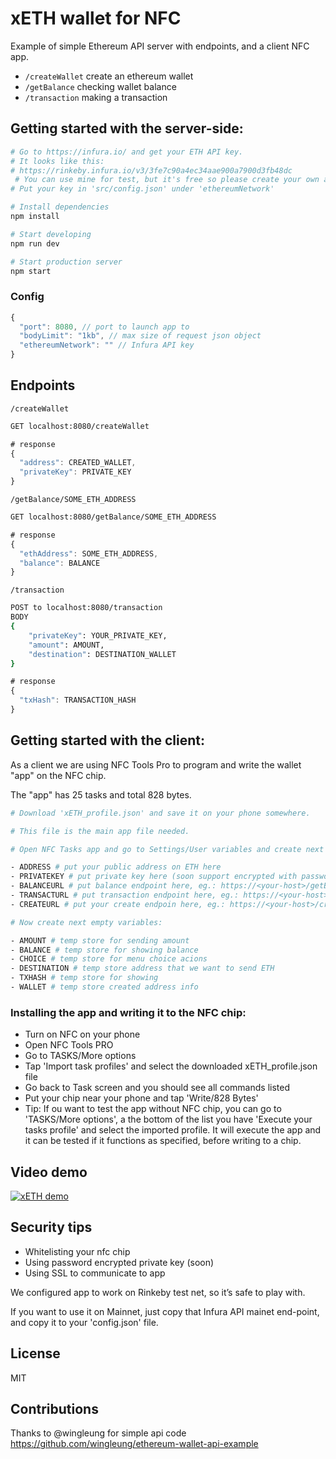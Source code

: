 # xETH wallet for NFC

Example of simple Ethereum API server with endpoints, and a client NFC app.

* `/createWallet` create an ethereum wallet
* `/getBalance` checking wallet balance
* `/transaction` making a transaction

## Getting started with the server-side:

```sh
# Go to https://infura.io/ and get your ETH API key.
# It looks like this: 
# https://rinkeby.infura.io/v3/3fe7c90a4ec34aae900a7900d3fb48dc
 # You can use mine for test, but it's free so please create your own at https://infura.io/
# Put your key in 'src/config.json' under 'ethereumNetwork'
```

```sh
# Install dependencies
npm install
```

```sh
# Start developing
npm run dev
```

```sh
# Start production server
npm start
```

### Config

```js
{
  "port": 8080, // port to launch app to
  "bodyLimit": "1kb", // max size of request json object
  "ethereumNetwork": "" // Infura API key
}
```

## Endpoints

`/createWallet`

```sh
GET localhost:8080/createWallet
```

```js
# response
{
  "address": CREATED_WALLET,
  "privateKey": PRIVATE_KEY
}
```

`/getBalance/SOME_ETH_ADDRESS`

```sh
GET localhost:8080/getBalance/SOME_ETH_ADDRESS
```

```js
# response
{
  "ethAddress": SOME_ETH_ADDRESS,
  "balance": BALANCE
}
```

`/transaction`

```sh
POST to localhost:8080/transaction
BODY
{
	"privateKey": YOUR_PRIVATE_KEY,
	"amount": AMOUNT,
	"destination": DESTINATION_WALLET
}
```

```js
# response
{
  "txHash": TRANSACTION_HASH
}
```
## Getting started with the client:

As a client we are using NFC Tools Pro to program and write the wallet "app" on the NFC chip.

The "app" has 25 tasks and total 828 bytes.

```sh
# Download 'xETH_profile.json' and save it on your phone somewhere.

# This file is the main app file needed.
```

```sh
# Open NFC Tasks app and go to Settings/User variables and create next important five variables and fill in with your details:

- ADDRESS # put your public address on ETH here
- PRIVATEKEY # put private key here (soon support encrypted with password)
- BALANCEURL # put balance endpoint here, eg.: https://<your-host>/getBalance/<your-eth-public-address>
- TRANSACTURL # put transaction endpoint here, eg.: https://<your-host>/transaction
- CREATEURL # put your create endpoin here, eg.: https://<your-host>/createWallet

# Now create next empty variables:

- AMOUNT # temp store for sending amount
- BALANCE # temp store for showing balance
- CHOICE # temp store for menu choice acions
- DESTINATION # temp store address that we want to send ETH
- TXHASH # temp store for showing 
- WALLET # temp store created address info 
```

### Installing the app and writing it to the NFC chip:

- Turn on NFC on your phone
- Open NFC Tools PRO 
- Go to TASKS/More options
- Tap 'Import task profiles' and select the downloaded xETH_profile.json file
- Go back to Task screen and you should see all commands listed
- Put your chip near your phone and tap 'Write/828 Bytes'
- Tip: If ou want to test the app without NFC chip, you can go to 'TASKS/More options', a the bottom of the list you have 'Execute your tasks profile' and select the imported profile. It will execute the app and it can be tested if it functions as specified, before writing to a chip.

## Video demo

[![xETH demo](https://img.youtube.com/vi/k4gaIoJ8-uo/0.jpg)](https://www.youtube.com/watch?v=k4gaIoJ8-uo)

## Security tips
- Whitelisting your nfc chip
- Using password encrypted private key (soon)
- Using SSL to communicate to app

We configured app to work on Rinkeby test net, so it’s safe to play with.

If you want to use it on Mainnet, just copy that Infura API mainet end-point, and 
copy it to your 'config.json' file.

## License

MIT

## Contributions

Thanks to @wingleung for simple api code https://github.com/wingleung/ethereum-wallet-api-example
